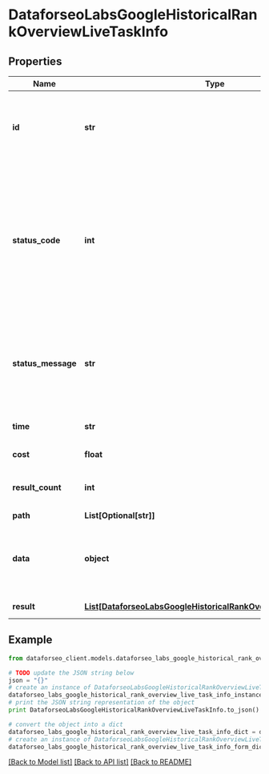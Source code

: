 # DataforseoLabsGoogleHistoricalRankOverviewLiveTaskInfo


## Properties

Name | Type | Description | Notes
------------ | ------------- | ------------- | -------------
**id** | **str** | task identifier unique task identifier in our system in the UUID format | [optional] 
**status_code** | **int** | status code of the task generated by DataForSEO, can be within the following range: 10000-60000 you can find the full list of the response codes here | [optional] 
**status_message** | **str** | informational message of the task you can find the full list of general informational messages here | [optional] 
**time** | **str** | execution time, seconds | [optional] 
**cost** | **float** | total tasks cost, USD | [optional] 
**result_count** | **int** | number of elements in the result array | [optional] 
**path** | **List[Optional[str]]** | URL path | [optional] 
**data** | **object** | contains the same parameters that you specified in the POST request | [optional] 
**result** | [**List[DataforseoLabsGoogleHistoricalRankOverviewLiveResultInfo]**](DataforseoLabsGoogleHistoricalRankOverviewLiveResultInfo.md) | array of results | [optional] 

## Example

```python
from dataforseo_client.models.dataforseo_labs_google_historical_rank_overview_live_task_info import DataforseoLabsGoogleHistoricalRankOverviewLiveTaskInfo

# TODO update the JSON string below
json = "{}"
# create an instance of DataforseoLabsGoogleHistoricalRankOverviewLiveTaskInfo from a JSON string
dataforseo_labs_google_historical_rank_overview_live_task_info_instance = DataforseoLabsGoogleHistoricalRankOverviewLiveTaskInfo.from_json(json)
# print the JSON string representation of the object
print DataforseoLabsGoogleHistoricalRankOverviewLiveTaskInfo.to_json()

# convert the object into a dict
dataforseo_labs_google_historical_rank_overview_live_task_info_dict = dataforseo_labs_google_historical_rank_overview_live_task_info_instance.to_dict()
# create an instance of DataforseoLabsGoogleHistoricalRankOverviewLiveTaskInfo from a dict
dataforseo_labs_google_historical_rank_overview_live_task_info_form_dict = dataforseo_labs_google_historical_rank_overview_live_task_info.from_dict(dataforseo_labs_google_historical_rank_overview_live_task_info_dict)
```
[[Back to Model list]](../README.md#documentation-for-models) [[Back to API list]](../README.md#documentation-for-api-endpoints) [[Back to README]](../README.md)


